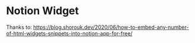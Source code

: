 # Notion Widget

Thanks to: https://blog.shorouk.dev/2020/06/how-to-embed-any-number-of-html-widgets-snippets-into-notion-app-for-free/
